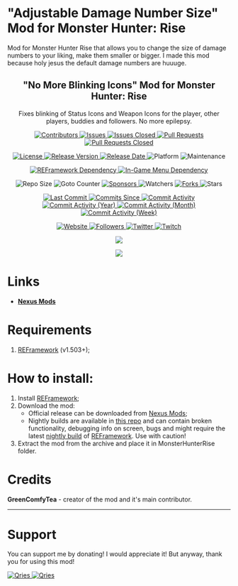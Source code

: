 # "Adjustable Damage Number Size" Mod for Monster Hunter: Rise

Mod for Monster Hunter Rise that allows you to change the size of damage numbers to your liking, make them smaller or bigger. I made this mod because holy jesus the default damage numbers are huuuge.

<p align="center">
	<h2 align="center"><b>"No More Blinking Icons" Mod for Monster Hunter: Rise</b></h2>
	<p align="center">Fixes blinking of Status Icons and Weapon Icons for the player, other players, buddies and followers. No more epilepsy.</p>
</p>

<p align="center">
	<a href="https://github.com/greencomfytea/mhr-adjustable-damage-number-size/graphs/contributors">
		<img alt="Contributors" src="https://img.shields.io/github/contributors/greencomfytea/mhr-adjustable-damage-number-size" />
	</a>
	<a href="https://github.com/greencomfytea/mhr-adjustable-damage-number-size/issues">
		<img alt="Issues" src="https://img.shields.io/github/issues/greencomfytea/mhr-adjustable-damage-number-size" />
	</a>
	<a href="https://github.com/greencomfytea/mhr-adjustable-damage-number-size/issues">
		<img alt="Issues Closed" src="https://img.shields.io/github/issues-closed/greencomfytea/mhr-adjustable-damage-number-size" />
	</a>
	<a href="https://github.com/greencomfytea/mhr-adjustable-damage-number-size/pulls">
		<img alt="Pull Requests" src="https://img.shields.io/github/issues-pr/greencomfytea/mhr-adjustable-damage-number-size" />
	</a>
	<a href="https://github.com/greencomfytea/mhr-adjustable-damage-number-size/pulls">
		<img alt="Pull Requests Closed" src="https://img.shields.io/github/issues-pr-closed/greencomfytea/mhr-adjustable-damage-number-size" />
	</a>
</p>
<p align="center">
	<a href="https://github.com/greencomfytea/mhr-adjustable-damage-number-size/blob/main/LICENSE">
		<img alt="License" src="https://img.shields.io/github/license/greencomfytea/mhr-adjustable-damage-number-size" />
	</a>
	<a href="https://github.com/greencomfytea/mhr-adjustable-damage-number-size/releases">
		<img alt="Release Version" src="https://img.shields.io/github/v/release/greencomfytea/mhr-adjustable-damage-number-size" />
	</a>
	<a href="https://github.com/greencomfytea/mhr-adjustable-damage-number-size/releases">
		<img alt="Release Date" src="https://img.shields.io/github/release-date/greencomfytea/mhr-adjustable-damage-number-size" />
	</a>
	<a>
		<img alt="Platform" src="https://img.shields.io/badge/platform-win%20%7C%20linux%20%7C%20steam%20deck-lightgrey" />
	</a>
	<a>
		<img alt="Maintenance" src="https://img.shields.io/maintenance/yes/2023" />
	</a>
</p>
<p align="center">
	<a href="https://www.nexusmods.com/monsterhunterrise/mods/26">
		<img alt="REFramework Dependency" src="https://img.shields.io/badge/dependency-REFramework%20v1.503%2B-green" />
	</a>
   <a href="[https://www.nexusmods.com/monsterhunterrise/mods/26](https://www.nexusmods.com/monsterhunterrise/mods/1292)">
		<img alt="In-Game Menu Dependency" src="https://img.shields.io/badge/dependency-Custom%20In--Game%20Mod%20Menu%20API%20v1.71%2B-yellow" />
	</a>
</p>
<p align="center">
	<a>
		<img alt="Repo Size" src="https://img.shields.io/github/repo-size/greencomfytea/mhr-adjustable-damage-number-size" />
	</a>
	<a>
		<img alt="Goto Counter" src="https://img.shields.io/github/search/greencomfytea/mhr-adjustable-damage-number-size/goto" />
	</a>
	<a href="https://github.com/sponsors/greencomfytea">
		<img alt="Sponsors" src="https://img.shields.io/github/sponsors/greencomfytea" />
	</a>
	<a>
		<img alt="Watchers" src="https://img.shields.io/github/watchers/greencomfytea/mhr-adjustable-damage-number-size" />
	</a>
	<a href="https://github.com/greencomfytea/mhr-adjustable-damage-number-size/forks">
		<img alt="Forks" src="https://img.shields.io/github/forks/greencomfytea/mhr-adjustable-damage-number-size" />
	</a>
	<a>
		<img alt="Stars" src="https://img.shields.io/github/stars/greencomfytea/mhr-adjustable-damage-number-size" />
	</a>
</p>
<p align="center">
	<a href="https://github.com/greencomfytea/mhr-adjustable-damage-number-size/commits/main">
		<img alt="Last Commit" src="https://img.shields.io/github/last-commit/greencomfytea/mhr-adjustable-damage-number-size" />
	</a>
	<a href="https://github.com/greencomfytea/mhr-adjustable-damage-number-size/commits/main">
		<img alt="Commits Since" src="https://img.shields.io/github/commits-since/greencomfytea/mhr-adjustable-damage-number-size/latest" />
	</a>
	<a href="https://github.com/greencomfytea/mhr-adjustable-damage-number-size/graphs/commit-activity">
		<img alt="Commit Activity" src="https://img.shields.io/github/commit-activity/t/greencomfytea/mhr-adjustable-damage-number-size" />
	</a>
	<a href="https://github.com/greencomfytea/mhr-adjustable-damage-number-size/graphs/commit-activity">
		<img alt="Commit Activity (Year)" src="https://img.shields.io/github/commit-activity/y/greencomfytea/mhr-adjustable-damage-number-size" />
	</a>
	<a href="https://github.com/greencomfytea/mhr-adjustable-damage-number-size/graphs/commit-activity">
		<img alt="Commit Activity (Month)" src="https://img.shields.io/github/commit-activity/m/greencomfytea/mhr-adjustable-damage-number-size" />
	</a>
	<a href="https://github.com/greencomfytea/mhr-adjustable-damage-number-size/graphs/commit-activity">
		<img alt="Commit Activity (Week)" src="https://img.shields.io/github/commit-activity/w/greencomfytea/mhr-adjustable-damage-number-size" />
	</a>
</p>
<p align="center">
	<a href="https://www.nexusmods.com/monsterhunterrise/mods/2155">
		<img alt="Website" src="https://img.shields.io/website?down_color=red&down_message=down&up_color=green&up_message=up&url=https://www.nexusmods.com/monsterhunterrise/mods/2155" />
	</a>
	<a href="https://github.com/greencomfytea?tab=followers">
		<img alt="Followers" src="https://img.shields.io/github/followers/greencomfytea" />
	</a>
	<a href="https://twitter.com/greencomfytea">
		<img alt="Twitter" src="https://img.shields.io/twitter/follow/greencomfytea" />
	</a>
	<a href="https://www.twitch.tv/greencomfytea">
		<img alt="Twitch" src="https://img.shields.io/twitch/status/greencomfytea" />
	</a>
</p>

<p align="center">
	<a>
		<img align="center" src="https://user-images.githubusercontent.com/30152047/218811974-50913460-9de9-4cac-9762-8ef3d455172f.png" />
	</a>
</p>
<p align="center">
	<a>
		<img align="center" src="https://github.com/GreenComfyTea/MHR-Adjustable-Damage-Number-Size/assets/30152047/6a61bc36-e2eb-419f-856b-e1c70879064e" />
	</a>
</p>

# Links
* **[Nexus Mods](https://www.nexusmods.com/monsterhunterrise/mods/2155)**

# Requirements
1. [REFramework](https://nexusmods.com/monsterhunterrise/mods/26) (v1.503+);

# How to install:
1. Install [REFramework](https://nexusmods.com/monsterhunterrise/mods/26);
3. Download the mod:
    * Official release can be downloaded from [Nexus Mods](https://www.nexusmods.com/monsterhunterrise/mods/2155);
    * Nightly builds are available in [this repo](https://github.com/GreenComfyTea/MHR-Adjustable-Damage-Number-Size) and can contain broken functionality, debugging info on screen, bugs and might require the latest [nightly build](https://github.com/praydog/REFramework-nightly/releases) of [REFramework](https://www.nexusmods.com/monsterhunterrise/mods/26). Use with caution!
4. Extract the mod from the archive and place it in MonsterHunterRise folder.

# Credits
**GreenComfyTea** - creator of the mod and it's main contributor.
  
***
# Support

You can support me by donating! I would appreciate it! But anyway, thank you for using this mod!

 <a href="https://streamelements.com/greencomfytea/tip">
  <img alt="Qries" src="https://panels.twitch.tv/panel-48897356-image-c6155d48-b689-4240-875c-f3141355cb56">
</a>
<a href="https://ko-fi.com/greencomfytea">
  <img alt="Qries" src="https://panels.twitch.tv/panel-48897356-image-c2fcf835-87e4-408e-81e8-790789c7acbc">
</a>

